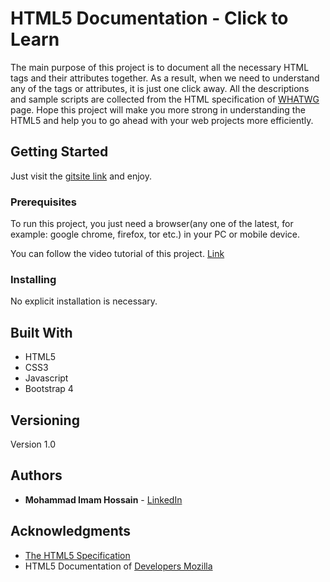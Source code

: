 # HTML5 Documentation - Click to Learn

The main purpose of this project is to document all the necessary HTML tags and their attributes together. As a result, when we need to understand any of the tags or attributes, it is just one click away. All the descriptions and sample scripts are collected from the HTML specification of [WHATWG](https://html.spec.whatwg.org/) page. Hope this project will make you more strong in understanding the HTML5 and help you to go ahead with your web projects more efficiently.

## Getting Started

Just visit the [gitsite link](https://devimam.github.io/html/) and enjoy.

### Prerequisites

To run this project, you just need a browser(any one of the latest, for example: google chrome, firefox, tor etc.) in your PC or mobile device.

You can follow the video tutorial of this project. [Link](https://www.youtube.com/watch?v=HHMWocHBH5o)

### Installing

No explicit installation is necessary.

## Built With

* HTML5
* CSS3
* Javascript
* Bootstrap 4

## Versioning

Version 1.0

## Authors

* **Mohammad Imam Hossain** - [LinkedIn](https://www.linkedin.com/in/mohammad-imam-hossain/)

## Acknowledgments

* [The HTML5 Specification](https://html.spec.whatwg.org/)
* HTML5 Documentation of [Developers Mozilla](https://developer.mozilla.org/en-US/docs/Web/HTML)
